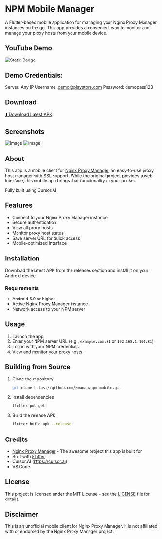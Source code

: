 # NPM Mobile Manager

A Flutter-based mobile application for managing your Nginx Proxy Manager instances on the go. This app provides a convenient way to monitor and manage your proxy hosts from your mobile device.

## YouTube Demo

![Static Badge](https://img.shields.io/badge/demo-red?link=https%3A%2F%2Fyoutube.com%2Fshorts%2FzxFZrzZiYwc%3Ffeature%3Dshare)

## Demo Credentials:
Server: Any IP
Username: demo@playstore.com
Password: demopass123

## Download

[⬇️ Download Latest APK](https://github.com/kmanan/npm-mobile/releases/latest)

## Screenshots

![image](https://github.com/user-attachments/assets/952e3700-7c7b-4df7-a688-bb14810b6c5c) ![image](https://github.com/user-attachments/assets/68af0ad6-a168-4e8e-aead-3adde0f2da40)

## About

This app is a mobile client for [Nginx Proxy Manager](https://github.com/NginxProxyManager/nginx-proxy-manager), an easy-to-use proxy host manager with SSL support. While the original project provides a web interface, this mobile app brings that functionality to your pocket.

Fully built using Cursor.AI

## Features

- Connect to your Nginx Proxy Manager instance
- Secure authentication
- View all proxy hosts
- Monitor proxy host status
- Save server URL for quick access
- Mobile-optimized interface

## Installation

Download the latest APK from the releases section and install it on your Android device.

### Requirements

- Android 5.0 or higher
- Active Nginx Proxy Manager instance
- Network access to your NPM server

## Usage

1. Launch the app
2. Enter your NPM server URL (e.g., `example.com:81` or `192.168.1.100:81`)
3. Log in with your NPM credentials
4. View and monitor your proxy hosts

## Building from Source

1. Clone the repository
   ```bash
   git clone https://github.com/kmanan/npm-mobile.git
   ```

2. Install dependencies
   ```bash
   flutter pub get
   ```

3. Build the release APK
   ```bash
   flutter build apk --release
   ```

## Credits

- [Nginx Proxy Manager](https://github.com/NginxProxyManager/nginx-proxy-manager) - The awesome project this app is built for
- Built with [Flutter](https://flutter.dev)
- Cursor.AI (https://cursor.ai)
- VS Code

## License

This project is licensed under the MIT License - see the [LICENSE](LICENSE) file for details.

## Disclaimer

This is an unofficial mobile client for Nginx Proxy Manager. It is not affiliated with or endorsed by the Nginx Proxy Manager project.
